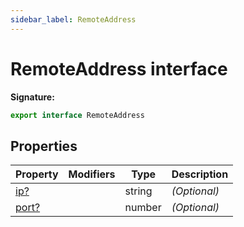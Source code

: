 ```yaml
---
sidebar_label: RemoteAddress
---
```

# RemoteAddress interface


**Signature:**

```typescript
export interface RemoteAddress 
```

## Properties

|  Property | Modifiers | Type | Description |
|  --- | --- | --- | --- |
|  [ip?](./puppeteer.remoteaddress.ip.md) |  | string | <i>(Optional)</i> |
|  [port?](./puppeteer.remoteaddress.port.md) |  | number | <i>(Optional)</i> |

